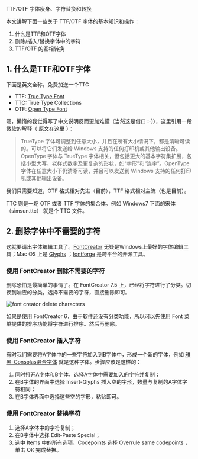 TTF/OTF 字体瘦身、字符替换和转换

本文讲解下面一些关于 TTF/OTF 字体的基本知识和操作：

1. 什么是TTF和OTF字体
2. 删除/插入/替换字体中的字符
3. TTF/OTF 的互相转换
<!--more-->

## 1. 什么是TTF和OTF字体

下面是英文全称，免费加送一个TTC

* TTF: [True Type Font][2]
* TTC: True Type Collections
* OTF: [Open Type Font][3]

嗯，懒惰的我觉得写了中文说明反而更加难懂（当然这是借口 :-)），这里引用一段微软的解释（ [原文在这里][1] ）：

>TrueType 字体可调整到任意大小，并且在所有大小情况下，都是清晰可读的。可以将它们发送给 Windows 支持的任何打印机或其他输出设备。OpenType 字体与 TrueType 字体相关，但包括更大的基本字符集扩展，包括小型大写、老样式数字及更复杂的形状，如“字形”和“连字”。OpenType 字体在任意大小下仍清晰可读，并且可以发送到 Windows 支持的任何打印机或其他输出设备。

我们只需要知道，OTF 格式相对先进（目前），TTF 格式相对主流（也是目前）。

TTC 则是一坨 OTF 或者 TTF 字体的集合体。例如 Windows7 下面的宋体（simsun.ttc） 就是个 TTC 文件。

## 2. 删除字体中不需要的字符

这就要请出字体编辑工具了。[FontCreator][4] 无疑是Windows上最好的字体编辑工具；Mac OS 上是 [Glyphs][5] ；[fontforge][6] 是跨平台的开源工具。

### 使用 FontCreator 删除不需要的字符

删除恐怕是最简单的事情了。在 FontCreator 7.5 上，已经将字符进行了分类。切换到响应的分类，选择不需要的字符，直接删除即可。

![font creator delete characters][101]

如果是使用 FontCreator 6，由于软件还没有分类功能，所以可以先使用 Font 菜单提供的排序功能将字符进行排序。然后再删除。

### 使用 FontCreator 插入字符

有时我们需要将A字体中的一些字符加入到B字体中，形成一个新的字体，例如 [雅黑-Consolas混合字体][7] 就是这种字体。步骤应该是这样的：

1. 同时打开A字体和B字体，选择A字体中需要加入的字符并复制；
2. 在B字体的界面中选择 Insert-Glyphs 插入空的字形，数量与复制的A字体字符相同；
3. 在B字体界面中选择这些空的字形，粘贴即可。

### 使用 FontCreator 替换字符

1. 选择A字体中的字符复制；
2. 在B字体中选择 Edit-Paste Special；
3. 选中 Items 中的所有选项，Codepoints 选择 Overrule same codepoints ，单击 OK 完成替换。

[1]: http://windows.microsoft.com/zh-cn/windows-vista/whats-the-difference-between-truetype-postscript-and-opentype-fonts
[2]: http://en.wikipedia.org/wiki/TrueType
[3]: http://zh.wikipedia.org/wiki/OpenType
[4]: http://www.high-logic.com/font-editor/fontcreator.html
[5]: http://www.glyphsapp.com/
[6]: http://fontforge.org/
[7]: http://www.cnblogs.com/RobertLee/archive/2006/12/25/602646.html

[101]: /wp-content/uploads/2013/12/fontcreator1.png
[101]: /wp-content/uploads/2013/12/fontcreator2.png
